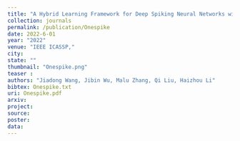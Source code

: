 ```yaml
---
title: "A Hybrid Learning Framework for Deep Spiking Neural Networks with One-Spike Temporal Coding"
collection: journals
permalink: /publication/Onespike
date: 2022-6-01
year: "2022"
venue: "IEEE ICASSP,"
city: 
state: ""
thumbnail: "Onespike.png"
teaser : 
authors: "Jiadong Wang, Jibin Wu, Malu Zhang, Qi Liu, Haizhou Li"
bibtex: Onespike.txt
uri: Onespike.pdf
arxiv: 
project: 
source: 
poster: 
data:
---
```

